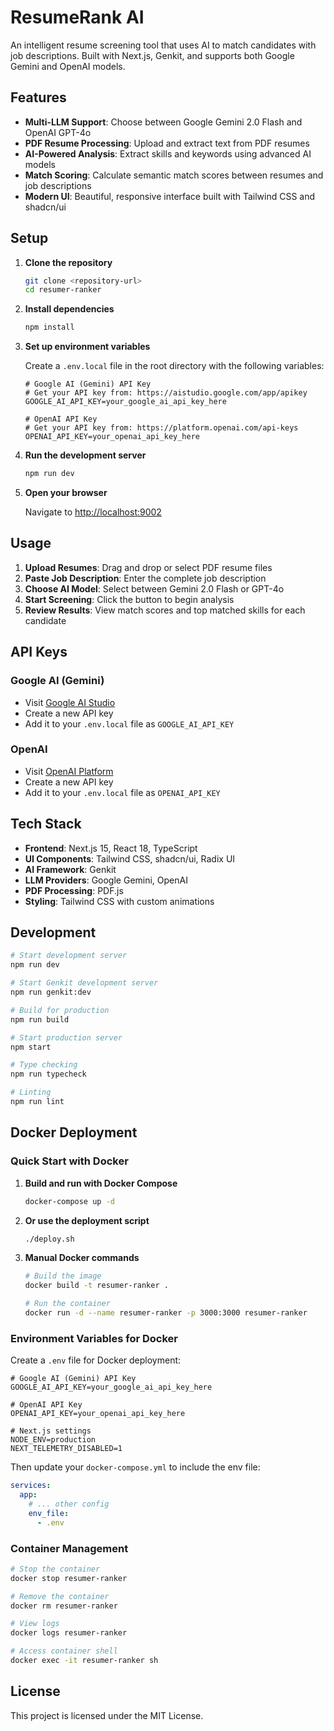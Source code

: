 # ResumeRank AI

An intelligent resume screening tool that uses AI to match candidates with job descriptions. Built with Next.js, Genkit, and supports both Google Gemini and OpenAI models.

## Features

- **Multi-LLM Support**: Choose between Google Gemini 2.0 Flash and OpenAI GPT-4o
- **PDF Resume Processing**: Upload and extract text from PDF resumes
- **AI-Powered Analysis**: Extract skills and keywords using advanced AI models
- **Match Scoring**: Calculate semantic match scores between resumes and job descriptions
- **Modern UI**: Beautiful, responsive interface built with Tailwind CSS and shadcn/ui

## Setup

1. **Clone the repository**
   ```bash
   git clone <repository-url>
   cd resumer-ranker
   ```

2. **Install dependencies**
   ```bash
   npm install
   ```

3. **Set up environment variables**
   
   Create a `.env.local` file in the root directory with the following variables:
   
   ```env
   # Google AI (Gemini) API Key
   # Get your API key from: https://aistudio.google.com/app/apikey
   GOOGLE_AI_API_KEY=your_google_ai_api_key_here
   
   # OpenAI API Key
   # Get your API key from: https://platform.openai.com/api-keys
   OPENAI_API_KEY=your_openai_api_key_here
   ```

4. **Run the development server**
   ```bash
   npm run dev
   ```

5. **Open your browser**
   
   Navigate to [http://localhost:9002](http://localhost:9002)

## Usage

1. **Upload Resumes**: Drag and drop or select PDF resume files
2. **Paste Job Description**: Enter the complete job description
3. **Choose AI Model**: Select between Gemini 2.0 Flash or GPT-4o
4. **Start Screening**: Click the button to begin analysis
5. **Review Results**: View match scores and top matched skills for each candidate

## API Keys

### Google AI (Gemini)
- Visit [Google AI Studio](https://aistudio.google.com/app/apikey)
- Create a new API key
- Add it to your `.env.local` file as `GOOGLE_AI_API_KEY`

### OpenAI
- Visit [OpenAI Platform](https://platform.openai.com/api-keys)
- Create a new API key
- Add it to your `.env.local` file as `OPENAI_API_KEY`

## Tech Stack

- **Frontend**: Next.js 15, React 18, TypeScript
- **UI Components**: Tailwind CSS, shadcn/ui, Radix UI
- **AI Framework**: Genkit
- **LLM Providers**: Google Gemini, OpenAI
- **PDF Processing**: PDF.js
- **Styling**: Tailwind CSS with custom animations

## Development

```bash
# Start development server
npm run dev

# Start Genkit development server
npm run genkit:dev

# Build for production
npm run build

# Start production server
npm start

# Type checking
npm run typecheck

# Linting
npm run lint
```

## Docker Deployment

### Quick Start with Docker

1. **Build and run with Docker Compose**
   ```bash
   docker-compose up -d
   ```

2. **Or use the deployment script**
   ```bash
   ./deploy.sh
   ```

3. **Manual Docker commands**
   ```bash
   # Build the image
   docker build -t resumer-ranker .
   
   # Run the container
   docker run -d --name resumer-ranker -p 3000:3000 resumer-ranker
   ```

### Environment Variables for Docker

Create a `.env` file for Docker deployment:

```env
# Google AI (Gemini) API Key
GOOGLE_AI_API_KEY=your_google_ai_api_key_here

# OpenAI API Key
OPENAI_API_KEY=your_openai_api_key_here

# Next.js settings
NODE_ENV=production
NEXT_TELEMETRY_DISABLED=1
```

Then update your `docker-compose.yml` to include the env file:

```yaml
services:
  app:
    # ... other config
    env_file:
      - .env
```

### Container Management

```bash
# Stop the container
docker stop resumer-ranker

# Remove the container
docker rm resumer-ranker

# View logs
docker logs resumer-ranker

# Access container shell
docker exec -it resumer-ranker sh
```

## License

This project is licensed under the MIT License.
